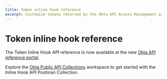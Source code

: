 ```yaml
---
title: Token inline hook reference
excerpt: Customize tokens returned by the Okta API Access Management process flow.
---
```


# Token inline hook reference

The Token Inline Hook API reference is now available at the new [Okta API reference portal](https://developer.okta.com/docs/api/openapi/okta-management/management/tag/InlineHook/#tag/InlineHook/operation/createTokenInlineHook).

Explore the [Okta Public API Collections](https://www.postman.com/okta-eng/workspace/okta-public-api-collections/overview) workspace to get started with the Inline Hook API Postman Collection.

<!--
This page provides reference documentation for token inline hooks, one type of inline hook supported by Okta. It provides sample JSON objects that are contained in the outbound request from Okta to your external service, and sample JSON objects that you can include in your response.

## See also

For a general introduction to Okta inline hooks, see [inline hooks](/docs/concepts/inline-hooks/).

For information on the API for registering external service endpoints with Okta, see [Inline Hooks Management API](/docs/reference/api/inline-hooks/).

For steps to enable this inline hook, see [Enabling a token inline hook](#enabling-a-token-inline-hook).

For an example implementation of this inline hook, see [Token inline hook](/docs/guides/token-inline-hook).

## About

This type of inline hook is triggered when OAuth 2.0 and OpenID Connect (OIDC) tokens are minted by your Okta custom authorization server. Before sending the token to the requester, Okta calls out to your external service. Your service can then respond with commands to add custom claims to the token or to modify existing claims.

Use this functionality to add data that is sensitive, calculated at runtime, or complexly structured and not appropriate for storing in Okta user profiles. Okta never logs nor stores data that is added this way. As an example, tokens minted for a medical app could be augmented with confidential patient data provided by your external service and not stored in Okta.

In addition to adding custom claims, you can modify or remove an existing custom claim or an OIDC standard profile claim. You can also update how long an access token or an ID token is valid.

This inline hook works only when using an [Okta custom authorization server](/docs/guides/customize-authz-server/main/#create-an-authorization-server), not the built-in Okta authorization server.

## Objects in the request from Okta

For the token inline hook, the outbound call from Okta to your external service includes the following objects in its JSON payload:

### data.identity

Provides information on the properties of the ID token that Okta has generated, including the existing claims that it contains.

| Property | Description                   | Data Type                    |
|----------|-------------------------------|------------------------------|
| claims   | Claims included in the token. | [claims](#claims) object     |
| lifetime | Lifetime of the token.        | [lifetime](#lifetime) object |

### data.access

Provides information on the properties of the access token that Okta has generated, including the existing claims that it contains.

| Property | Description                        | Data Type                    |
|----------|------------------------------------|------------------------------|
| claims   | Claims included in the token.      | [claims](#claims) object     |
| lifetime | Lifetime of the token.             | [lifetime](#lifetime) object |
| scopes   | The scopes contained in the token. | [scopes](#scopes) object     |

#### claims

Consists of name-value pairs for each included claim. For descriptions of the claims that you can include, see the Okta [OpenID Connect and OAuth 2.0 API reference](/docs/reference/api/oidc/#tokens-and-claims).

#### lifetime

| Property   | Description                              | Data Type |
|------------|------------------------------------------|-----------|
| expiration | Time in seconds until the token expires. | Number    |

#### scopes

The set of scopes that have been granted. For descriptions of the scopes that can be included, see the Okta [OpenID Connect and OAuth 2.0 API reference](/docs/reference/api/oidc/#tokens-and-claims).

#### data.refresh_token

Provides the refresh token ID that you can store on the first access token request. When you make the refresh token grant, the ID matches what was stored. This allows you to connect the two requests.

| Property   | Description                              | Data Type |
|------------|------------------------------------------|-----------|
| jti        | Refresh token ID                         | String    |

## Objects in the response that you send

For the token inline hook, the `commands` and `error` objects that you can return in the JSON payload of your response are defined in the following sections.

<HookResponseSize/>

### commands

The `commands` object is where you can provide commands to Okta. It's where you can tell Okta to add more claims to the token.

The `commands` object is an array, allowing you to send multiple commands. In each array element, there needs to be a `type` property and `value` property. The `type` property is where you specify which of the supported commands you want to execute, and `value` is where you supply an operand for that command.

In the case of the token hook type, the `value` property is itself a nested object in which you specify a particular operation, a path to act on, and a value.

| Property | Description                                                              | Data Type       |
|----------|--------------------------------------------------------------------------|-----------------|
| type     | One of the [supported commands](#supported-commands).                    | String          |
| value    | Operand to pass to the command. It specifies a particular op to perform. | [value](#value) |

#### Supported commands

The following commands are supported for the token inline hook type:

| Command                 | Description             |
|-------------------------|-------------------------|
| com.okta.identity.patch | Modify an ID token.     |
| com.okta.access.patch   | Modify an access token. |

> **Note:** The `commands` array should only contain commands that can be applied to the requested tokens. For example, if only an ID token is requested, the `commands` array shouldn't contain commands of the type `com.okta.access.patch`.

#### value

The `value` object is where you specify the specific operation to perform. It's an array, allowing you to request more than one operation.

| Property | Description                                                                                       | Data Type       |
|----------|---------------------------------------------------------------------------------------------------|-----------------|
| op       | The name of one of the [supported ops](#list-of-supported-ops).                                   | String          |
| path     | Location within the token to apply the operation, specified as a slash-delimited path. When adding, replacing, or removing a claim, this always begins with `/claims/`  and is followed by the name of the new claim that you're adding. When replacing a token lifetime, the path should always be `/token/lifetime/expiration`. | String          |
| value    | Value to set the claim to.                                       | Any JSON object |

#### List of supported ops

| Op      | Description               |
|---------|---------------------------|
| add     | Add a claim.              |
| replace | Modify an existing claim and update the token lifetime. |
| remove  | Remove an existing claim. |

#### Reserved claims for Token Hooks

Okta defines various reserved claims that can't be overridden. When you add a custom claim to a [token](/docs/reference/api/oidc/#tokens-and-claims) or modify a claim, don't use the following reserved claims:

| Claim name     | Token type              |
|----------------|-------------------------|
| acr            | ID token & access token |
| active         | ID token |
| aid            | ID token |
| amr            | ID token |
| app_id         | ID token |
| app_type       | ID token |
| as_uri         | access token |
| at_hash        | ID token |
| aud            | ID token |
| auth_time      | ID token & access token |
| authorization_details  | access token |
| c_hash         | ID token |
| cid            | ID token & access token|
| client_id      | ID token |
| client_ip      | ID token |
| client_req_id  | ID token |
| client_type    | ID token |
| client_user_agent | ID token |
| cnf            | ID token & access token (if [DPoP](/docs/guides/dpop/main) enabled) |
| device_compliance | ID token |
| device_id      | ID token |
| device_known   | ID token |
| device_managed | ID token |
| device_name    | ID token |
| device_trust   | ID token |
| did            | ID token |
| dst            | ID token |
| exp            | ID token & access token |
| group          | ID token |
| groups         | ID token & access token |
| hotk           | ID token |
| iat            | ID token & access token |
| idp            | ID token |
| idp_iss        | ID token |
| iss            | ID token & access token |
| jti            | ID token & access token |
| mac_key        | ID token |
| may_act        | ID token |
| nonce          | ID token |
| oid            | ID token |
| okta_emailVerified | ID token |
| okta_lastUpdated | ID token |
| orig           | ID token |
| permissions    | ID token |
| purpose        | ID token |
| pwd_exp_days   | ID token |
| pwd_exp_time   | ID token |
| rid            | ID token |
| role           | ID token |
| rpt            | access token |
| rsi            | access token |
| scope          | ID token |
| scopes         | ID token |
| scp            | access token |
| sid            | ID token & access token |
| sub            | ID token |
| term           | ID token |
| token_type     | ID token & access token |
| uid            | access token |
| user_ip        | ID token |
| username       | access token |
| ver            | ID token & access token |

### error

When you return an error object, it should have the following structure:

| Property     | Description                          | Data type |
|--------------|--------------------------------------|-----------|
| errorSummary | Human-readable summary of the error | String    |

Returning an error object causes Okta to return an OAuth 2.0 error to the requester of the token, with the value of `error` set to `server_error`, and the value of `error_description` set to the string that you supplied in the `errorSummary` property of the `error` object that you returned.

#### Sample error response

```json
"error": {
    "errorSummary": "Human-readable summary of the error"
}
```

> **Note:** If the error object doesn't include the `errorSummary` property defined, the following common default message is returned to the end user: `The callback service returned an error`.

## Sample JSON payload of a request

```json
{
  "source": "https://${yourOktaDomain}/oauth2/default/v1/authorize",
  "eventId": "3OWo4oo-QQ-rBWfRyTmQYw",
  "eventTime": "2019-01-15T23:20:47.000Z",
  "eventTypeVersion": "1.0",
  "cloudEventVersion": "0.1",
  "contentType": "application/json",
  "eventType": "com.okta.oauth2.tokens.transform",
  "data": {
    "context": {
      "request": {
        "id": "reqv66CbCaCStGEFc8AdfS0ng",
        "method": "GET",
        "url": {
          "value": "https://${yourOktaDomain}/oauth2/default/v1/authorize?scope=openid+profile+email&response_type=token+id_token&redirect_uri=https%3A%2F%2Fhttpbin.org%2Fget&state=foobareere&nonce=asf&client_id=customClientIdNative"
        },
        "ipAddress": "127.0.0.1"
      },
      "protocol": {
        "type": "OAUTH2.0",
        "request": {
          "scope": "openid profile email",
          "state": "foobareere",
          "redirect_uri": "https://httpbin.org/get",
          "response_mode": "fragment",
          "response_type": "token id_token",
          "client_id": "customClientIdNative"
        },
        "issuer": {
          "uri": "https://${yourOktaDomain}/oauth2/default"
        },
        "client": {
          "id": "customClientIdNative",
          "name": "Native client",
          "type": "PUBLIC"
        }
      },
      "session": {
        "id": "102Qoe7t5PcRnSxr8j3I8I6pA",
        "userId": "00uq8tMo3zV0OfJON0g3",
        "login": "administrator1@clouditude.net",
        "createdAt": "2019-01-15T23:17:09.000Z",
        "expiresAt": "2019-01-16T01:20:46.000Z",
        "status": "ACTIVE",
        "lastPasswordVerification": "2019-01-15T23:17:09.000Z",
        "amr": [
          "PASSWORD"
        ],
        "idp": {
          "id": "00oq6kcVwvrDY2YsS0g3",
          "type": "OKTA"
        },
        "mfaActive": false
      },
      "user": {
        "id": "00uq8tMo3zV0OfJON0g3",
        "passwordChanged": "2018-09-11T23:19:12.000Z",
        "profile": {
          "login": "administrator1@clouditude.net",
          "firstName": "Add-Min",
          "lastName": "O'Cloudy Tud",
          "locale": "en",
          "timeZone": "America/Los_Angeles"
        },
        "_links": {
          "groups": {
            "href": "https://${yourOktaDomain}/00uq8tMo3zV0OfJON0g3/groups"
          },
          "factors": {
            "href": "https://${yourOktaDomain}/api/v1/users/00uq8tMo3zV0OfJON0g3/factors"
          }
        }
      },
      "policy": {
        "id": "00pq8lGaLlI8APuqY0g3",
        "rule": {
          "id": "0prq8mLKuKAmavOvq0g3"
        }
      }
    },
    "identity": {
      "claims": {
        "sub": "00uq8tMo3zV0OfJON0g3",
        "name": "Add-Min O'Cloudy Tud",
        "email": "administrator1@clouditude.net",
        "ver": 1,
        "iss": "https://${yourOktaDomain}/oauth2/default",
        "aud": "customClientIdNative",
        "jti": "ID.YxF2whJfB3Eu4ktG_7aClqtCgjDq6ab_hgpiV7-ZZn0",
        "amr": [
          "pwd"
        ],
        "idp": "00oq6kcVwvrDY2YsS0g3",
        "nonce": "asf",
        "preferred_username": "administrator1@clouditude.net",
        "auth_time": 1547594229
      },
      "token": {
        "lifetime": {
          "expiration": 3600
        }
      }
    },
    "access": {
      "claims": {
        "ver": 1,
        "jti": "AT.W-rrB-z-kkZQmHW0e6VS3Or--QfEN_YvoWJa46A7HAA",
        "iss": "https://${yourOktaDomain}/oauth2/default",
        "aud": "api://default",
        "cid": "customClientIdNative",
        "uid": "00uq8tMo3zV0OfJON0g3",
        "sub": "administrator1@clouditude.net",
        "firstName": "Add-Min",
        "preferred_username": "administrator1@clouditude.net"
      },
      "token": {
        "lifetime": {
          "expiration": 3600
        }
      },
      "scopes": {
        "openid": {
          "id": "scpq7bW1cp6dcvrz80g3",
          "action": "GRANT"
        },
        "profile": {
          "id": "scpq7cWJ81CIP5Qkr0g3",
          "action": "GRANT"
        },
        "email": {
          "id": "scpq7dxsoz6LQlRj00g3",
          "action": "GRANT"
        }
      }
    },
    "refresh_token": {
       "jti": "oarob4a0tckCkGcyo1d6"
    }
  }
}
```

## Sample JSON payloads of responses

This section provides example JSON payloads for the supported operations.

### Sample response to add a claim

Use the `add` operation to add new claims to a token. If you use the `add` operation and include an existing claim in your response with a different value, that value is replaced. Use the `replace` operation instead. See [Sample Response to Replace an Existing Claim](https://developer.okta.com/docs/api/openapi/okta-management/management/tag/InlineHook/#tag/InlineHook/operation/createTokenInlineHook!c=200&path=commands/value/op&t=response) for more information. Attempting to remove a system-specific claim or using an invalid operation results in the entire PATCH failing and errors logged in the token hooks events.

```json
{
  "commands": [
    {
      "type": "com.okta.identity.patch",
      "value": [
        {
          "op": "add",
          "path": "/claims/extPatientId",
          "value": "1234"
        }
      ]
    },
    {
      "type": "com.okta.access.patch",
      "value": [
        {
          "op": "add",
          "path": "/claims/external_guid",
          "value": "F0384685-F87D-474B-848D-2058AC5655A7"
        }
      ]
    }
  ]
}
```

You can also use the `add` operation to add new members to existing JSON objects and new elements to existing arrays. For example, you have a JSON object in a claim called `employee_profile`, and you want to add the `department_id` member to the claim.

The existing target JSON object:

```json
{
   "employee_profile":{
      "employee_id":"1234",
      "name":"Anna"
   }
}
```

Add `department_id` by specifying the claim in the path, followed by the name of the object member.

> **Note:** Attempting to add a member within a JSON object that doesn't exist or using an invalid operation results in the entire PATCH failing and errors logged in the token hooks events.

```json
{
   "commands":[
      {
         "type":"com.okta.identity.patch",
         "value":[
            {
               "op":"add",
               "path":"/claims/employee_profile/department_id",
               "value":"4947"
            }
         ]
      }
   ]
}
```

The resulting JSON object:

```json
{
   "employee_profile":{
      "employee_id":"1234",
      "name":"Anna",
      "department_id":"4947"
   }
}

```

You can also append an element to an array by specifying the name of the array, followed by the index where you want to insert the element in the path. For example, you have an array that contains the user's preferred airports, and you want to add a new airport to the array.

The existing target JSON object:

```json
{
   "preferred_airports":[
      "sjc",
      "sfo",
      "oak"
   ]
}
```

```json
{
   "commands":[
      {
         "type":"com.okta.identity.patch",
         "value":[
            {
               "op":"add",
               "path":"/claims/preferred_airports/3",
               "value":"lax"
            }
         ]
      }
   ]
}
```

The resulting JSON object:

```json
{
   "preferred_airports":[
      "sjc",
      "sfo",
      "oak",
      "lax"
   ]
}
```

This `add` operation adds `lax` to the end of the array. Alternatively, you can specify the array name followed by a hyphen `-` in the path to append an element at the end of the array.

```json
{
   "commands":[
      {
         "type":"com.okta.identity.patch",
         "value":[
            {
               "op":"add",
               "path":"/claims/preferred_airports/-",
               "value":"lax"
            }
         ]
      }
   ]
}
```

**Note:** If you attempt to add an element within an array that doesn't exist or specify an invalid index, the entire PATCH fails and errors are logged in the token hooks events.

### Sample response to replace an existing claim

You can modify existing custom claims or OIDC standard profile claims, such as `birthdate` and `locale`. You can't, however, modify any system-specific claims, such as `iss` or `ver`, and you can't modify a claim that isn't currently part of the token in the request payload. Attempting to modify a system-specific claim or using an invalid operation results in the entire PATCH failing and errors logged in the token hooks events.

See [Access Tokens Scopes and Claims](/docs/reference/api/oidc/#access-token-scopes-and-claims) for the list of access token-reserved claims that you can't modify.

>**Note:** Although the `aud` and `sub` claims are listed as reserved claims, you can modify those claims in access tokens. You can't modify these claims in ID tokens.

See [ID Token Claims](/docs/reference/api/oidc/#id-token-claims) for a list of ID token-reserved claims that you can't modify.

```json
{
   "commands": [
        {
            "type": "com.okta.identity.patch",
            "value": [
                 {
                     "op": "replace",
                     "path": "/claims/extPatientId",
                     "value": "1234"
                  }
             ]
         },
         {
             "type": "com.okta.access.patch",
             "value": [
                  {
                     "op": "replace",
                     "path": "/claims/external_guid",
                     "value": "F0384685-F87D-474B-848D-2058AC5655A7"
                   }
              ]
          }
      ]
}
```

You can also use the `replace` operation to modify members within JSON objects and elements within arrays. For example, you have a JSON object in a claim called `employee_profile`, and you want to update the email address of the employee.

The existing target JSON object:

```json
{
   "employee_profile":{
      "employee_id":"1234",
      "name":"Anna",
      "email":"anna.v@company.com"
   }
}
```

Specify the claim in the path, followed by the name of the object member that you want to modify.

> **Note:** Attempting to modify a member within a JSON object that doesn't exist or using an invalid operation results in the entire PATCH failing and errors logged in the token hooks events.

```json
{
   "commands":[
      {
         "type":"com.okta.identity.patch",
         "value":[
            {
               "op":"replace",
               "path":"/claims/employee_profile/email",
               "value":"anna@company.com"
            }
         ]
      }
   ]
}
```

The resulting JSON object:

```json
{
   "employee_profile":{
      "employee_id":"1234",
      "name":"Anna",
      "email":"anna@company.com"
   }
}
```

Similarly, you can replace elements in an array by specifying the array name and the valid index of the element that you want to replace in the path.

### Sample response to modify token lifetime

You can modify how long the access and ID tokens are valid by specifying the `lifetime` in seconds. The `lifetime` value must be a minimum of five minutes (300 seconds) and a maximum of 24 hours (86,400 seconds).

```json
{
   "commands":
     [
        {
            "type": "com.okta.identity.patch",
            "value": [
                 {
                     "op": "replace",
                     "path": "/token/lifetime/expiration",
                     "value": 36000
                  }
             ]
         },
         {
             "type": "com.okta.access.patch",
             "value": [
                  {
                     "op": "replace",
                     "path": "/token/lifetime/expiration",
                     "value": 36000
                   }
              ]
          }
      ]
}
```

### Sample response to remove token claims

You can remove existing custom claims or OIDC standard profile claims, such as `birthdate` or `locale`. You can't, however, remove any system-specific claims, such as `iss` or `ver`, and you can't remove a claim that isn't currently part of the token in the request payload. If you attempt to remove a system-specific claim or use an invalid operation, the entire PATCH fails and errors are logged in the token hooks events.

See [Access Tokens Scopes and Claims](/docs/reference/api/oidc/#access-token-scopes-and-claims) for the list of access token-reserved claims that you can't remove.

See [ID Token Claims](/docs/reference/api/oidc/#id-token-claims) for a list of ID token-reserved claims that you can't remove.

> **Note:** The `value` property for the `remove` operation isn't required. If you provide it in the response, it should be set to `null`. Providing any other value fails the entire PATCH response.

```json
{
   "commands":
     [
        {
            "type": "com.okta.identity.patch",
            "value": [
                 {
                     "op": "remove",
                     "path": "/claims/birthdate",
                     "value": null
                  }
             ]
         },
         {
             "type": "com.okta.access.patch",
             "value": [
                  {
                     "op": "remove",
                     "path": "/claims/external_guid"
                   }
              ]
          }
      ]
}
```

You can also use the `remove` operation to remove members from existing JSON objects and elements from existing arrays. For example, you have an array that contains the user's preferred airports, and you want to remove an airport from the array.

Existing target JSON object:

```json
{
   "preferred_airports":[
      "sjc",
      "lax",
      "sfo",
      "oak"
   ]
}
```

You can remove the element from the array by specifying the array name followed by the index of the element that you want to remove. You don't need to specify a value for the `remove` operation, but you can specify `null` as the value if you want.

> **Note:** Attempting to remove an element within an array that doesn't exist or specifying an invalid value results in the entire PATCH failing and errors logged in the token hooks events.

```json
{
   "commands":[
      {
         "type":"com.okta.identity.patch",
         "value":[
            {
               "op":"remove",
               "path":"/claims/preferred_airports/1"
            }
         ]
      }
   ]
}
```

The resulting JSON object:

```json
{
   "preferred_airports":[
      "sjc",
      "sfo",
      "oak"
   ]
}
```

Similarly, you can remove a JSON object member by specifying the JSON object in the path, followed by the claim member that you would like to remove. For example, you have an `employee_profile` claim, and you want to remove `email` from it.

> **Note:** Attempting to remove a member within a JSON object that doesn't exist or using an invalid operation results in the entire PATCH failing and errors logged in the token hooks events.

The existing target JSON object:

```json
{
   "employee_profile":{
      "employee_id":"1234",
      "name":"Anna",
      "email":"anna.v@company.com"
   }
}
```

PATCH command that removes the employee's email:

```json
{
   "commands":[
      {
         "type":"com.okta.identity.patch",
         "value":[
            {
               "op":"remove",
               "path":"/claims/employee_profile/email"
            }
         ]
      }
   ]
}
```

The resulting JSON object:

```json
{
   "employee_profile":{
      "employee_id":"1234",
      "name":"Anna"
   }
}
```

## Timeout behavior

After receiving the Okta request, if there's a response timeout, the Okta process flow proceeds with original token returned. See [Troubleshooting](#troubleshooting).

## Enabling a token inline hook

To activate the inline hook, you first need to register your external service endpoint with Okta using the [Inline Hooks Management API](/docs/reference/api/inline-hooks/).

You then need to associate the registered inline hook with a custom authorization server policy rule by completing the following steps:

1. Go to **Security** > **API** > **Authorization Servers**.

1. Select a custom authorization server from the list.

1. Select **Access Policies** and select a policy to use with the hook. In most cases, pick the Default Policy.

1. One of the policy's rules needs to trigger the inline hook. Click the pencil icon for a rule to edit it. If you only have one rule, edit the Default Policy Rule.

1. Click the **Use this Inline Hook** dropdown menu. Any inline hooks that you have registered are listed. Select the hook that you would like to use.

1. Click **Update Rule**.

> **Note:** You can associate only one inline hook with each rule.

## Troubleshoot

This section covers what happens when a token inline hook flow fails either due to the external inline hook service returning an error object or not returning a successful response, or the inline hook patch fails.

> **Note:** Administrators can use the [Okta System Log](/docs/reference/apihttps://developer.okta.com/docs/api/openapi/okta-management/management/tag/SystemLog/#tag/SystemLog/system-log/) to view errors. See the [Troubleshooting](/docs/concepts/inline-hooks/#troubleshooting) section in the inline hooks concept piece for more information on the events related to inline hooks that the Okta System Log captures.

- When there's a communication failure with the external service, a timeout for example, the inline hook operation is skipped. The token is generated without any modification from the inline hook.

  **Who can see this error?** Administrators

- When the external service returns a response with any other HTTP status code besides `200`, the inline hook operation is skipped. The token is generated without any modification from the inline hook.

  **Who can see this error?** Administrators

- When the external service returns an error object in the response, the entire token inline hook flow fails with no token generated.

  **Who can see this error?** Administrators, developers, and end users. When the OAuth 2.0 client receives the error, the client developer can see that error if the client has the debug information. What the end user sees depends on how errors are handled within the client.

  > **Note:** See the [error](https://developer.okta.com/docs/api/openapi/okta-management/management/tag/InlineHook/#tag/InlineHook/operation/createTokenInlineHook!c=200&path=error&t=response) section on this page for more information on what to include in the error object of your response and what the OAuth 2.0 error includes that Okta returns to the requestor of the token.

- When a hook command (for example, updating, adding, and deleting claims) can't be performed, the inline hook operation is skipped. The token is generated without any modification from the inline hook.

  **Who can see this error?** Administrators

  The following actions result in an error:

  - Using an invalid command. For example, if only an ID token is requested, the `commands` array shouldn't contain commands of the type `com.okta.access.patch`.

  - Using an invalid operation

  - Attempting to remove a system-specific claim

  - Attempting to update a claim that doesn't exist

  - Attempting to update an element within an array that doesn't exist or specifying an invalid index

  - Attempting to remove a claim that doesn't exist
-->
